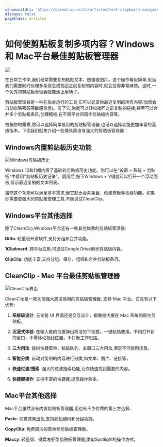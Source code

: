 ```yaml
---
canonicalUrl: 'https://cleanclip.cc/zh/articles/best-clipboard-managers-windows-mac-cleanclip'
discuss: false
pageClass: articles
---
```


# 如何使剪贴板复制多项内容？Windows 和 Mac平台最佳剪贴板管理器

![](/images/clipboard.png)

在日常工作中,我们经常需要复制粘贴文本、链接或图片。这个操作看似简单,但当我们需要同时处理多条信息或找回之前复制的内容时,就会变得非常麻烦。这时,一个优秀的剪贴板管理器就能派上用场了。

剪贴板管理器是一种在后台运行的工具,它可以记录你最近复制的所有内容(当然会自动忽略密码等敏感信息)。有了它,你就可以轻松找回之前复制的链接,甚至可以合并多个剪贴板条目,创建模板,在不同平台间同步剪贴板内容等。

根据你的需求,你可以选择简单易用的剪贴板管理器,也可以选择功能更加丰富的高级版本。下面我们就来介绍一些兼具简洁与强大的剪贴板管理器：

## Windows内置剪贴板历史功能

![Windows剪贴板历史](/images/windows_clipboard_history.png)

Windows 10和11都内置了基础的剪贴板历史功能。你可以在"设置 > 系统 > 剪贴板"中启用"剪贴板历史记录"。启用后,按下Windows + V键就可以打开一个浮动面板,显示最近复制的文本列表。

虽然这个功能可以满足基本需求,但它缺乏合并条目、创建模板等高级功能。如果你需要更强大的剪贴板管理工具,不妨试试CleanClip。

## Windows平台其他选择

除了CleanClip,Windows平台还有一些其他优秀的剪贴板管理器:

**Ditto**: 轻量级开源软件,支持分组和合并功能。

**1Clipboard**: 跨平台应用,可通过Google Drive同步剪贴板内容。

**ClipClip**: 功能丰富,支持分组、保存、组织和合并剪贴板条目。


## CleanClip - Mac 平台最佳剪贴板管理器

![CleanClip界面](/images/blogs/appstore-screenshots-home.webp)

CleanClip是一款功能强大简洁易用的剪贴板管理器, 支持 Mac 平台。它具有以下优势:

1. **系统级设计**: 无论是 UI 界面还是交互设计，都像是内置在 Mac 系统的原生剪贴板。

2. **沉浸式体验**: 在输入框的位置弹出简洁的下拉框，一键粘贴使用。不用打开新的窗口，不需移动视线位置，不打断工作思路。

3. **三大用法**: 提供快捷菜单、粘贴队列、主窗口三大用法,满足不同使用场景。

4. **智能分类**: 自动对复制的内容进行分类,如文本、图片、链接等。

5. **快速过滤/搜索**: 强大的过滤搜索功能,让你快速找到需要的内容。

6. **快捷键操作**: 支持丰富的快捷键,提高操作效率。

## Mac平台其他选择

Mac平台虽然没有内置剪贴板管理器,但也有不少优秀的第三方选择:

**Paste**: 视觉效果出色,支持颜色编码和分组功能。

**CopyClip**: 免费简洁的菜单栏剪贴板管理器。

**Maccy**: 轻量级、键盘友好型剪贴板管理器,类似Spotlight的操作方式。
